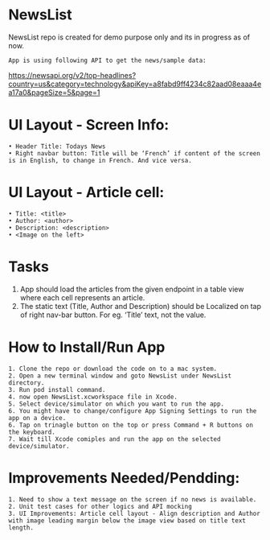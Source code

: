 # NewsList
NewsList repo is created for demo purpose only and its in progress as of now.

	App is using following API to get the news/sample data:
  https://newsapi.org/v2/top-headlines?country=us&category=technology&apiKey=a8fabd9ff4234c82aad08eaaa4ea17a0&pageSize=5&page=1

# UI Layout - Screen Info:
	• Header Title: Todays News
	• Right navbar button: Title will be ‘French’ if content of the screen is in English, to change in French. And vice versa.
# UI Layout - Article cell:
	• Title: <title>
	• Author: <author> 
	• Description: <description>
	• <Image on the left>

# Tasks 
1. App should load the articles from the given endpoint in a table view where each cell represents an article.
2. The static text (Title, Author and Description) should be Localized on tap of right nav-bar button. For eg. ‘Title’ text, not the value.

# How to Install/Run App
	1. Clone the repo or download the code on to a mac system.
	2. Open a new terminal window and goto NewsList under NewsList directory.
	3. Run pod install command.
	4. now open NewsList.xcworkspace file in Xcode.
	5. Select device/simulator on which you want to run the app.
	6. You might have to change/configure App Signing Settings to run the app on a device.
	6. Tap on trinagle button on the top or press Command + R buttons on the keyboard.
	7. Wait till Xcode comiples and run the app on the selected device/simulator.

# Improvements Needed/Pendding:
  	1. Need to show a text message on the screen if no news is available.
	2. Unit test cases for other logics and API mocking
 	3. UI Improvements: Article cell layout - Align description and Author with image leading margin below the image view based on title text length.
 
